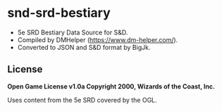 # snd-srd-bestiary
- 5e SRD Bestiary Data Source for S&amp;D.
- Compiled by DMHelper (https://www.dm-helper.com/).
- Converted to JSON and S&D format by BigJk.

## License

**Open Game License v1.0a Copyright 2000, Wizards of the Coast, Inc.**

Uses content from the 5e SRD covered by the OGL.
